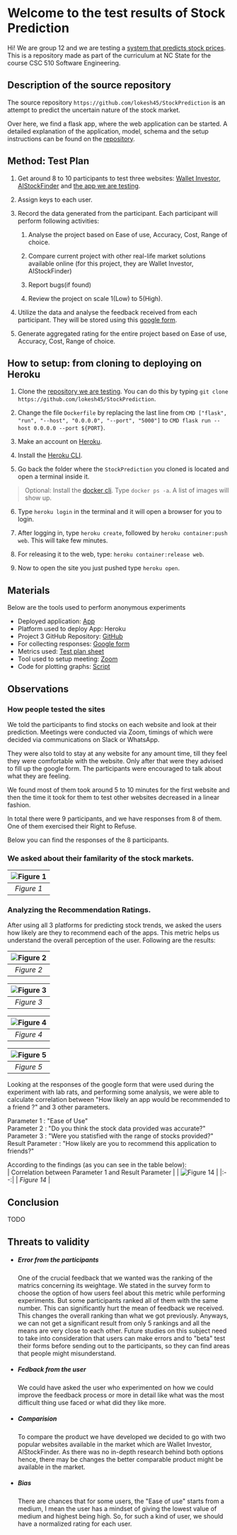 # Welcome to the test results of Stock Prediction

Hi! We are group 12 and we are testing a [system that predicts stock prices](https://github.com/lokesh45/StockPrediction). 
This is a repository made as part of the curriculum at NC State for the course CSC 510 Software Engineering.

## Description of the source repository
 The source repository `https://github.com/lokesh45/StockPrediction` is an attempt to predict the uncertain nature of the stock market.
 
 Over here, we find a flask app, where the web application can be started. A detailed explanation of the application, model, schema and the setup instructions can be found on the [repository](https://github.com/lokesh45/StockPrediction).



## Method: Test Plan

1. Get around 8 to 10 participants to test three websites: [Wallet Investor](https://walletinvestor.com/), [AIStockFinder](https://www.aistockfinder.com/) and [the app we are testing](https://radiant-falls-10905.herokuapp.com).
2. Assign keys to each user.
3. Record the data generated from the participant. Each participant will perform following activities:

    1. Analyse the project based on Ease of use, Accuracy, Cost, Range of choice.

    2. Compare current project with other real-life market solutions available online (for this project, they are Wallet Investor, AIStockFinder)

    3. Report bugs(if found)

    4. Review the project on scale 1(Low) to 5(High).
4. Utilize the data and analyse the feedback received from each participant. They will be stored using this [google form](https://docs.google.com/forms/d/e/1FAIpQLSfrOcLyx1ZxUexelyc2YJZB9imcJUHoP9oH8zVcHtOkJD-VYQ/viewform).
5. Generate aggregated rating for the entire project based on Ease of use, Accuracy, Cost, Range of choice.

## How to setup: from cloning to deploying on Heroku

1. Clone the [repository we are testing](https://github.com/lokesh45/StockPrediction). You can do this by typing `git clone https://github.com/lokesh45/StockPrediction`.

2. Change the file `Dockerfile` by replacing the last line from `CMD ["flask", "run", "--host", "0.0.0.0", "--port", "5000"]` to `CMD flask run --host 0.0.0.0 --port ${PORT}`.

3. Make an account on [Heroku](https://signup.heroku.com/login).

4. Install the [Heroku CLI](https://devcenter.heroku.com/articles/heroku-cli#download-and-install).

5. Go back the folder where the `StockPrediction` you cloned is located and open a terminal inside it.

>Optional: Install the [docker cli](https://docs.docker.com/get-docker/). Type `docker ps -a`. A list of images will show up.

6. Type `heroku login` in the terminal and it will open a browser for you to login.

7. After logging in, type `heroku create`, followed by `heroku container:push web`. This will take few minutes.

8. For releasing it to the web, type: `heroku container:release web`.

9. Now to open the site you just pushed type `heroku open`.
## Materials

Below are the tools used to perform anonymous experiments

- Deployed application: [App](https://radiant-falls-10905.herokuapp.com/)
- Platform used to deploy App: Heroku
- Project 3 GitHub Repository: [GitHub](https://github.com/lokesh45/StockPrediction)
- For collecting responses: [Google form](https://docs.google.com/forms/d/e/1FAIpQLSfrOcLyx1ZxUexelyc2YJZB9imcJUHoP9oH8zVcHtOkJD-VYQ/viewform?usp=sf_link)
- Metrics used: [Test plan sheet](https://docs.google.com/spreadsheets/d/1rQDUvgM1uNTLeklLOQzoprsNrLaTmgU-nL8uw30S_xw/edit?usp=sharing)
- Tool used to setup meeting: [Zoom](https://zoom.us/)
- Code for plotting graphs: [Script](https://github.com/ssp4all/SE/tree/main/scriptsForAnalysis)



## Observations


### How people tested the sites
We told the participants to find stocks on each website and look at their prediction. Meetings were conducted via Zoom, timings of which were decided via communications on Slack or WhatsApp.

They were also told to stay at any website for any amount time, till they feel they were comfortable with the website. Only after that were they advised to fill up the google form. The participants were encouraged to talk about what they are feeling.

We found most of them took around 5 to 10 minutes for the first website and then the time it took for them to test other websites decreased in a linear fashion.

In total there were 9 participants, and we have responses from 8 of them. One of them exercised their Right to Refuse. 

Below you can find the responses of the 8 participants.
### We asked about their familarity of the stock markets.
| ![Figure 1](https://github.com/ssp4all/stock-prediction-evaluation/blob/main/images/1.PNG) | 
|:--:| 
| *Figure 1* |


### Analyzing the Recommendation Ratings.
After using all 3 platforms for predicting stock trends, we asked the users how likely are they to recommend each of the apps. This metric helps us understand the overall perception of the user. Following are the results:

| ![Figure 2](https://github.com/ssp4all/stock-prediction-evaluation/blob/main/images/Ai_Stock_finder.png) | 
|:--:| 
| *Figure 2* |

| ![Figure 3](https://github.com/ssp4all/stock-prediction-evaluation/blob/main/images/Wallet_investor.png) | 
|:--:| 
| *Figure 3* |

| ![Figure 4](https://github.com/ssp4all/stock-prediction-evaluation/blob/main/images/Stock_prediction.png) | 
|:--:| 
| *Figure 4* |

| ![Figure 5](https://github.com/ssp4all/stock-prediction-evaluation/blob/main/images/avg_score.png) | 
|:--:| 
| *Figure 5* |

Looking at the responses of the google form that were used during the experiment with lab rats, and performing some analysis, we were able to calculate correlation between "How likely an app would be recommended to a friend ?" and 3 other parameters. 

Parameter 1 : "Ease of Use"  
Parameter 2 : "Do you think the stock data provided was accurate?"  
Parameter 3 : "Were you statisfied with the range of stocks provided?"  
Result Parameter : "How likely are you to recommend this application to friends?"  

According to the findings (as you can see in the table below):  
|   Correlation between Parameter 1 and Result Parameter    |
| ![Figure 14](https://github.com/ssp4all/stock-prediction-evaluation/blob/main/images/14.png) | 
|:--:| 
| *Figure 14* |


## Conclusion

TODO

## Threats to validity

- ##### Error from the participants
    One of the crucial feedback that we wanted was the ranking of the matrics concerning its weightage. We stated in the survey form to choose the option of how users feel about this metric while performing experiments. But some participants ranked all of them with the same number. This can significantly hurt the mean of feedback we received. This changes the overall ranking than what we got previously. Anyways, we can not get a significant result from only 5 rankings and all the means are very close to each other. Future studies on this subject need to take into consideration that users can make errors and to "beta" test their forms before sending out to the participants, so they can find areas that people might misunderstand.

- ##### Fedback from the user
    We could have asked the user who experimented on how we could improve the feedback process or more in detail like what was the most difficult thing use faced or what did they like more.

- ##### Comparision
    To compare the product we have developed we decided to go with two popular websites available in the market which are Wallet Investor, AIStockFinder. As there was no in-depth research behind both options hence, there may be changes the better comparable product might be available in the market.
        
- ##### Bias
    There are chances that for some users, the "Ease of use" starts from a medium, I mean the user has a mindset of giving the lowest value of medium and highest being high. So, for such a kind of user, we should have a normalized rating for each user.
